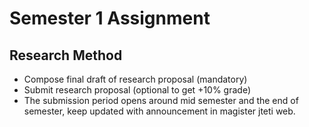# Semester 1 Assignment
## Research Method 

- Compose final draft of research proposal (mandatory)
- Submit research proposal (optional to get +10% grade)
- The submission period opens around mid semester and the end of semester, keep updated with announcement in magister jteti web.
	
